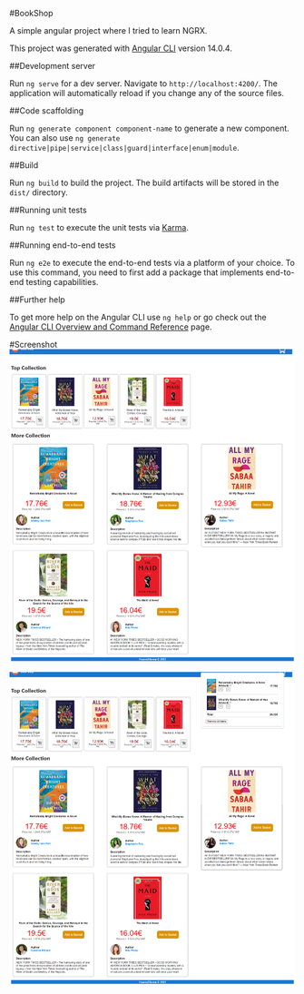 #BookShop

A simple angular project where I tried to learn NGRX.

This project was generated with [Angular CLI](https://github.com/angular/angular-cli) version 14.0.4.


##Development server


Run `ng serve` for a dev server. Navigate to `http://localhost:4200/`. The application will automatically reload if you change any of the source files.


##Code scaffolding


Run `ng generate component component-name` to generate a new component. You can also use `ng generate directive|pipe|service|class|guard|interface|enum|module`.


##Build


Run `ng build` to build the project. The build artifacts will be stored in the `dist/` directory.


##Running unit tests


Run `ng test` to execute the unit tests via [Karma](https://karma-runner.github.io).

##Running end-to-end tests


Run `ng e2e` to execute the end-to-end tests via a platform of your choice. To use this command, you need to first add a package that implements end-to-end testing capabilities.

##Further help

To get more help on the Angular CLI use `ng help` or go check out the [Angular CLI Overview and Command Reference](https://angular.io/cli) page.

#Screenshot
![Alt text](screenshot_2.png "Home Page")


![Alt text](screenshot_1.png "Shopping cart")
